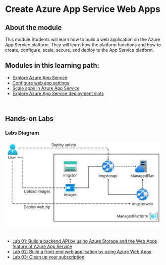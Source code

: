 # Create Azure App Service Web Apps

## About the module

This module Students will learn how to build a web application on the Azure App Service platform. They will learn how the platform functions and how to create, configure, scale, secure, and deploy to the App Service platform.

## Modules in this learning path:

* [Explore Azure App Service](https://github.com/airan-tw/azure_training/blob/main/M1/Create%20Azure%20App%20Service%20Web%20Apps/Azure_app_service.md)
* [Configure web app settings](https://github.com/airan-tw/azure_training/blob/main/M1/Create%20Azure%20App%20Service%20Web%20Apps/Config_app_service.md)
* [Scale apps in Azure App Service](https://github.com/airan-tw/azure_training/blob/main/M1/Create%20Azure%20App%20Service%20Web%20Apps/Scaling_app_service.md)
* [Explore Azure App Service deployment slots](https://github.com/airan-tw/azure_training/blob/main/M1/Create%20Azure%20App%20Service%20Web%20Apps/Azure_app_service_deploy.md)

<br>

## Hands-on Labs 

### Labs Diagram

![alt text](images/Lab01-Diagram.png)

<br>

* [Lab 01: Build a backend API by using Azure Storage and the Web Apps feature of Azure App Service](https://github.com/airan-tw/azure_training/blob/main/M1/Create%20Azure%20App%20Service%20Web%20Apps/lab01.md)
* [Lab 02: Build a front-end web application by using Azure Web Apps](https://github.com/airan-tw/azure_training/blob/main/M1/Create%20Azure%20App%20Service%20Web%20Apps/lab02.md)
* [Lab 03: Clean up your subscription](https://github.com/airan-tw/azure_training/blob/main/M1/Create%20Azure%20App%20Service%20Web%20Apps/lab03.md)
